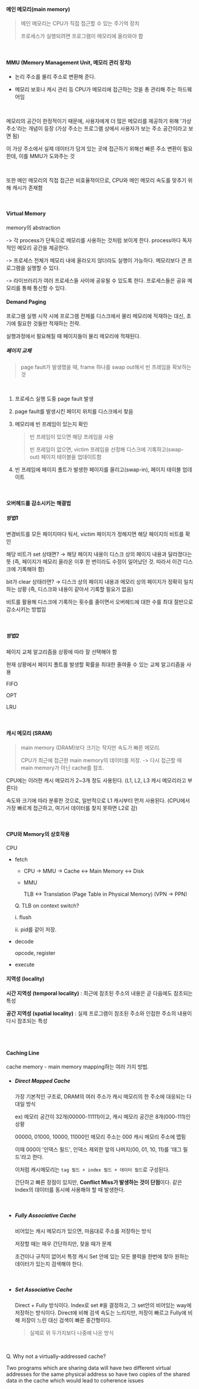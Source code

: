 #### 메인 메모리(main memory)

> 메인 메모리는 CPU가 직접 접근할 수 있는 주기억 장치
>
> 프로세스가 실행되려면 프로그램이 메모리에 올라와야 함

<br>

#### MMU (Memory Management Unit, 메모리 관리 장치)

- 논리 주소를 물리 주소로 변환해 준다.

- 메모리 보호나 캐시 관리 등 CPU가 메모리에 접근하는 것을 총 관리해 주는 하드웨어임

<br>

메모리의 공간이 한정적이기 때문에, 사용자에게 더 많은 메모리를 제공하기 위해 '가상 주소'라는 개념이 등장 (가상 주소는 프로그램 상에서 사용자가 보는 주소 공간이라고 보면 됨)

이 가상 주소에서 실제 데이터가 담겨 있는 곳에 접근하기 위해선 빠른 주소 변환이 필요한데, 이를 MMU가 도와주는 것

<br>

또한 메인 메모리의 직접 접근은 비효율적이므로, CPU와 메인 메모리 속도를 맞추기 위해 캐시가 존재함

<br>

#### Virtual Memory

memory의 abstraction

-> 각 process가 단독으로 메모리를 사용하는 것처럼 보이게 한다. process마다 독자적인 메모리 공간을 제공한다.

-> 프로세스 전체가 메모리 내에 올라오지 않더라도 실행이 가능하다. 메모리보다 큰 프로그램을 실행할 수 있다.

-> 라이브러리가 여러 프로세스들 사이에 공유될 수 있도록 한다. 프로세스들은 공유 메모리를 통해 통신할 수 있다.


#### Demand Paging

프로그램 실행 시작 시에 프로그램 전체를 디스크에서 물리 메모리에 적재하는 대신, 초기에 필요한 것들만 적재하는 전략.

실행과정에서 필요해질 때 페이지들이 물리 메모리에 적재된다.

#####  페이지 교체

> page fault가 발생했을 때, frame 하나를 swap out해서 빈 프레임을 확보하는 것

<br>

1. 프로세스 실행 도중 page fault 발생

2. page fault를 발생시킨 페이지 위치를 디스크에서 찾음

3. 메모리에 빈 프레임이 있는지 확인

   > 빈 프레임이 있으면 해당 프레임을 사용
   >
   > 빈 프레임이 없으면, victim 프레임을 선정해 디스크에 기록하고(swap-out) 페이지 테이블을 업데이트함

4. 빈 프레임에 페이지 폴트가 발생한 페이지를 올리고(swap-in), 페이지 테이블 업데이트

<br>

#### 오버헤드를 감소시키는 해결법

##### 방법1

변경비트를 모든 페이지마다 둬서, victim 페이지가 정해지면 해당 페이지의 비트를 확인

해당 비트가 set 상태면? → 해당 페이지 내용이 디스크 상의 페이지 내용과 달라졌다는 뜻
(즉, 페이지가 메모리 올라온 이후 한 번이라도 수정이 일어났던 것. 따라서 이건 디스크에 기록해야 함)

bit가 clear 상태라면? → 디스크 상의 페이지 내용과 메모리 상의 페이지가 정확히 일치하는 상황
(즉, 디스크와 내용이 같아서 기록할 필요가 없음)

비트를 활용해  디스크에 기록하는 횟수를 줄이면서 오버헤드에 대한 수를 최대 절반으로 감소시키는 방법임

<br>

##### 방법2

페이지 교체 알고리즘을 상황에 따라 잘 선택해야 함

현재 상황에서 페이지 폴트를 발생할 확률을 최대한 줄여줄 수 있는 교체 알고리즘을 사용

FIFO

OPT

LRU

<br>

#### 캐시 메모리 (SRAM)

> main memory (DRAM)보다 크기는 작지만 속도가 빠른 메모리.
>
> CPU가 최근에 접근한 main memory의 데이터를 저장. -> 다시 접근할 때 main memory가 아닌 cache를 참조.

CPU에는 이러한 캐시 메모리가 2~3개 정도 사용된다. (L1, L2, L3 캐시 메모리라고 부른다)

속도와 크기에 따라 분류한 것으로, 일반적으로 L1 캐시부터 먼저 사용된다. (CPU에서 가장 빠르게 접근하고, 여기서 데이터를 찾지 못하면 L2로 감)

<br>

#### CPU와 Memory의 상호작용

CPU

- fetch

   - CPU -> MMU -> Cache <-> Main Memory <-> Disk 
   
   - MMU
   
      TLB <-> Translation (Page Table in Physical Memory) (VPN -> PPN)

   Q. TLB on context switch?

   i. flush
  
   ii. pid를 같이 저장.

- decode

  opcode, register

- execute

#### 지역성 (locality)

**시간 지역성 (temporal locality)** : 최근에 참조된 주소의 내용은 곧 다음에도 참조되는 특성

**공간 지역성 (spatial locality)** : 실제 프로그램이 참조된 주소와 인접한 주소의 내용이 다시 참조되는 특성

<br>

<br>

#### Caching Line

cache memory - main memory mapping하는 여러 가지 방법.

- ##### Direct Mapped Cache

  가장 기본적인 구조로, DRAM의 여러 주소가 캐시 메모리의 한 주소에 대응되는 다대일 방식

  ex) 메모리 공간이 32개(00000-11111)이고, 캐시 메모리 공간은 8개(000-111)인 상황

  00000, 01000, 10000, 11000인 메모리 주소는 000 캐시 메모리 주소에 맵핑

  이때 000이 '인덱스 필드', 인덱스 제외한 앞의 나머지(00, 01, 10, 11)를 '태그 필드'라고 한다.

  이처럼 캐시메모리는 `tag 필드 + index 필드 + 데이터 필드`로 구성된다.

  간단하고 빠른 장점이 있지만, **Conflict Miss가 발생하는 것이 단점**이다. 같은 Index의 데이터를 동시에 사용해야 할 때 발생한다.

  <br>

- ##### Fully Associative Cache 

  비어있는 캐시 메모리가 있으면, 마음대로 주소를 저장하는 방식

  저장할 때는 매우 간단하지만, 찾을 때가 문제

  조건이나 규칙이 없어서 특정 캐시 Set 안에 있는 모든 블럭을 한번에 찾아 원하는 데이터가 있는지 검색해야 한다.

  <br>

- ##### Set Associative Cache

  Direct + Fully 방식이다. Index로 set #을 결정하고, 그 set안의 비어있는 way에 저장하는 방식이다. Direct에 비해 검색 속도는 느리지만, 저장이 빠르고 Fully에 비해 저장이 느린 대신 검색이 빠른 중간형이다.

  > 실제로 위 두가지보다 나중에 나온 방식

<br>

Q. Why not a virtually-addressed cache?

Two programs which are sharing data will have two different virtual addresses for the same physical address so have two copies of the shared data in the cache which would lead to coherence issues

<br>
